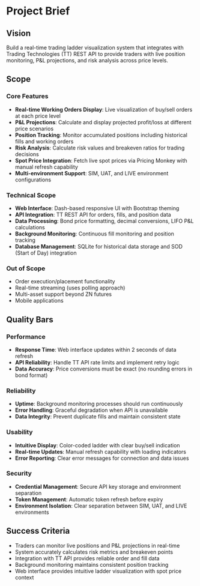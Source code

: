 # Project Brief

## Vision
Build a real-time trading ladder visualization system that integrates with Trading Technologies (TT) REST API to provide traders with live position monitoring, P&L projections, and risk analysis across price levels.

## Scope

### Core Features
- **Real-time Working Orders Display**: Live visualization of buy/sell orders at each price level
- **P&L Projections**: Calculate and display projected profit/loss at different price scenarios
- **Position Tracking**: Monitor accumulated positions including historical fills and working orders
- **Risk Analysis**: Calculate risk values and breakeven ratios for trading decisions
- **Spot Price Integration**: Fetch live spot prices via Pricing Monkey with manual refresh capability
- **Multi-environment Support**: SIM, UAT, and LIVE environment configurations

### Technical Scope
- **Web Interface**: Dash-based responsive UI with Bootstrap theming
- **API Integration**: TT REST API for orders, fills, and position data
- **Data Processing**: Bond price formatting, decimal conversions, LIFO P&L calculations
- **Background Monitoring**: Continuous fill monitoring and position tracking
- **Database Management**: SQLite for historical data storage and SOD (Start of Day) integration

### Out of Scope
- Order execution/placement functionality
- Real-time streaming (uses polling approach)
- Multi-asset support beyond ZN futures
- Mobile applications

## Quality Bars

### Performance
- **Response Time**: Web interface updates within 2 seconds of data refresh
- **API Reliability**: Handle TT API rate limits and implement retry logic
- **Data Accuracy**: Price conversions must be exact (no rounding errors in bond format)

### Reliability
- **Uptime**: Background monitoring processes should run continuously
- **Error Handling**: Graceful degradation when API is unavailable
- **Data Integrity**: Prevent duplicate fills and maintain consistent state

### Usability
- **Intuitive Display**: Color-coded ladder with clear buy/sell indication
- **Real-time Updates**: Manual refresh capability with loading indicators
- **Error Reporting**: Clear error messages for connection and data issues

### Security
- **Credential Management**: Secure API key storage and environment separation
- **Token Management**: Automatic token refresh before expiry
- **Environment Isolation**: Clear separation between SIM, UAT, and LIVE environments

## Success Criteria
- Traders can monitor live positions and P&L projections in real-time
- System accurately calculates risk metrics and breakeven points
- Integration with TT API provides reliable order and fill data
- Background monitoring maintains consistent position tracking
- Web interface provides intuitive ladder visualization with spot price context 
